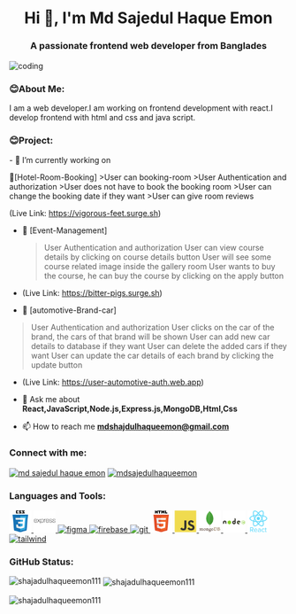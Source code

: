 <h1 align="center">Hi 👋, I'm Md Sajedul Haque Emon</h1>
<h3 align="center">A passionate frontend web developer from Banglades</h3>
<img align="center" alt="coding" src="https://img.freepik.com/free-photo/composition-with-html-system-websites_23-2150866280.jpg?size=626&ext=jpg&uid=R130286619&ga=GA1.1.1880001990.1696672128&semt=ais">

<h3 align="left">😊About Me:</h3>
I am a web developer.I am working on frontend development with react.I develop frontend with html and css and java script. 

<h3 align="left">😊Project:</h3>
- 🔭 I’m currently working on

   👯[Hotel-Room-Booking]
    >User can booking-room
    >User Authentication and authorization
    >User does not have to book the booking room
    >User can change the booking date if they want 
    >User  can give room reviews
  
(Live Link: https://vigorous-feet.surge.sh)

- 👯  [Event-Management]
  >User Authentication and authorization
  >User can view course details by clicking on course details button
  >User will see some course related image inside the gallery room 
  >User wants to buy the course, he can buy the course by clicking on the apply button
  
- (Live Link: https://bitter-pigs.surge.sh)

- 🤝  [automotive-Brand-car]
 >User Authentication and authorization
 >User clicks on the car of the brand, the cars of that brand will be shown
 >User can add new car details to database if they want
 >User can delete the added cars if they want
 >User can update the car details of each brand by clicking the update button

- (Live Link: https://user-automotive-auth.web.app)

- 💬 Ask me about **React,JavaScript,Node.js,Express.js,MongoDB,Html,Css**

- 📫 How to reach me **mdshajdulhaqueemon@gmail.com**

<h3 align="left">Connect with me:</h3>
<p align="left">
<a href="https://linkedin.com/in/md sajedul haque emon" target="blank"><img align="center" src="https://raw.githubusercontent.com/rahuldkjain/github-profile-readme-generator/master/src/images/icons/Social/linked-in-alt.svg" alt="md sajedul haque emon" height="30" width="40" /></a>
<a href="https://instagram.com/mdsajedulhaqueemon" target="blank"><img align="center" src="https://raw.githubusercontent.com/rahuldkjain/github-profile-readme-generator/master/src/images/icons/Social/instagram.svg" alt="mdsajedulhaqueemon" height="30" width="40" /></a>
</p>

<h3 align="left">Languages and Tools:</h3>
<p align="left"> <a href="https://www.w3schools.com/css/" target="_blank" rel="noreferrer"> <img src="https://raw.githubusercontent.com/devicons/devicon/master/icons/css3/css3-original-wordmark.svg" alt="css3" width="40" height="40"/> </a> <a href="https://expressjs.com" target="_blank" rel="noreferrer"> <img src="https://raw.githubusercontent.com/devicons/devicon/master/icons/express/express-original-wordmark.svg" alt="express" width="40" height="40"/> </a> <a href="https://www.figma.com/" target="_blank" rel="noreferrer"> <img src="https://www.vectorlogo.zone/logos/figma/figma-icon.svg" alt="figma" width="40" height="40"/> </a> <a href="https://firebase.google.com/" target="_blank" rel="noreferrer"> <img src="https://www.vectorlogo.zone/logos/firebase/firebase-icon.svg" alt="firebase" width="40" height="40"/> </a> <a href="https://git-scm.com/" target="_blank" rel="noreferrer"> <img src="https://www.vectorlogo.zone/logos/git-scm/git-scm-icon.svg" alt="git" width="40" height="40"/> </a> <a href="https://www.w3.org/html/" target="_blank" rel="noreferrer"> <img src="https://raw.githubusercontent.com/devicons/devicon/master/icons/html5/html5-original-wordmark.svg" alt="html5" width="40" height="40"/> </a> <a href="https://developer.mozilla.org/en-US/docs/Web/JavaScript" target="_blank" rel="noreferrer"> <img src="https://raw.githubusercontent.com/devicons/devicon/master/icons/javascript/javascript-original.svg" alt="javascript" width="40" height="40"/> </a> <a href="https://www.mongodb.com/" target="_blank" rel="noreferrer"> <img src="https://raw.githubusercontent.com/devicons/devicon/master/icons/mongodb/mongodb-original-wordmark.svg" alt="mongodb" width="40" height="40"/> </a> <a href="https://nodejs.org" target="_blank" rel="noreferrer"> <img src="https://raw.githubusercontent.com/devicons/devicon/master/icons/nodejs/nodejs-original-wordmark.svg" alt="nodejs" width="40" height="40"/> </a> <a href="https://reactjs.org/" target="_blank" rel="noreferrer"> <img src="https://raw.githubusercontent.com/devicons/devicon/master/icons/react/react-original-wordmark.svg" alt="react" width="40" height="40"/> </a> <a href="https://tailwindcss.com/" target="_blank" rel="noreferrer"> <img src="https://www.vectorlogo.zone/logos/tailwindcss/tailwindcss-icon.svg" alt="tailwind" width="40" height="40"/> </a> </p>

<h3 align="left">GitHub Status:</h3>

<p><img align="left" src="https://github-readme-stats.vercel.app/api/top-langs?username=shajadulhaqueemon111&show_icons=true&locale=en&layout=compact" alt="shajadulhaqueemon111" /></p>

<p>&nbsp;<img align="center" src="https://github-readme-stats.vercel.app/api?username=shajadulhaqueemon111&show_icons=true&locale=en" alt="shajadulhaqueemon111" /></p>

<p><img align="center" src="https://github-readme-streak-stats.herokuapp.com/?user=shajadulhaqueemon111&" alt="shajadulhaqueemon111" /></p>



